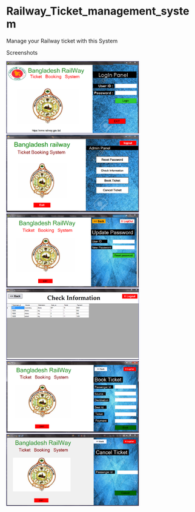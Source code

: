# Railway_Ticket_management_system
Manage your Railway ticket with this System

Screenshots

<img src = "Screenshots/1.PNG" width = 350>
<img src = "Screenshots/2.PNG" width = 350>
<img src = "Screenshots/3.PNG" width = 350>
<img src = "Screenshots/4.PNG" width = 350>
<img src = "Screenshots/5.PNG" width = 350>
<img src = "Screenshots/6.PNG" width = 350>
